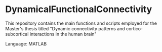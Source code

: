 # DynamicalFunctionalConnectivity
This repository contains the main functions and scripts employed for the Master's thesis titled "Dynamic connectivity patterns and cortico-subcortical interactions in the human brain" 

Language: MATLAB
